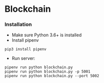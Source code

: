 # Blockchain

### Installation

- Make sure Python 3.6+ is installed
- Install pipenv
```
pip3 install pipenv
```
- Run server:
```
pipenv run python blockchain.py
pipenv run python blockchain.py -p 5001
pipenv run python blockchain.py --port 5002
```